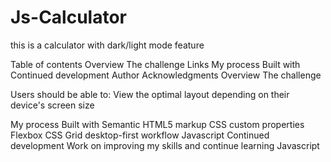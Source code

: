 # Js-Calculator
this is a calculator with dark/light mode feature

Table of contents
Overview
The challenge
Links
My process
Built with
Continued development
Author
Acknowledgments
Overview
The challenge

Users should be able to:
View the optimal layout depending on their device's screen size

My process
Built with
Semantic HTML5 markup
CSS custom properties
Flexbox
CSS Grid
desktop-first workflow
Javascript
Continued development
Work on improving my skills and continue learning Javascript
